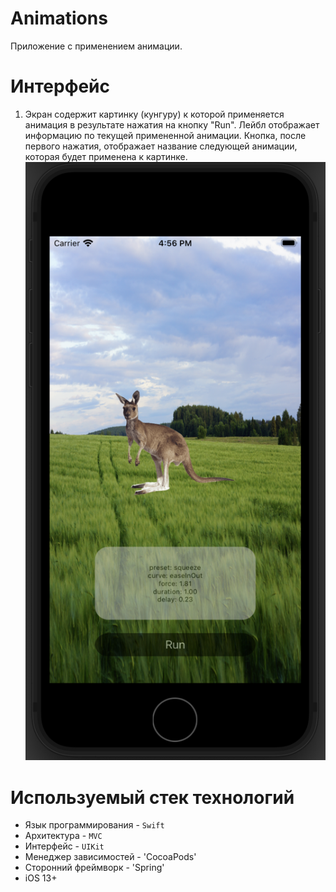 # Animations

Приложение с применением анимации.

# Интерфейс
1. Экран содержит картинку (кунгуру) к которой применяется анимация в результате нажатия на кнопку "Run".
Лейбл отображает информацию по текущей примененной анимации.
Кнопка, после первого нажатия, отображает название следующей анимации, которая будет применена к картинке.
![product-screenshot](Image/MainView.png)

# Используемый стек технологий
- Язык программирования - `Swift`
- Архитектура - `MVC`
- Интерфейс - `UIKit`
- Менеджер зависимостей - 'CocoaPods'
- Сторонний фреймворк - 'Spring'
- iOS 13+
